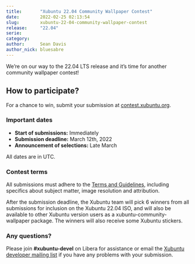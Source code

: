 ```yaml
---
title:       "Xubuntu 22.04 Community Wallpaper Contest"
date:        2022-02-25 02:13:54
slug:        xubuntu-22-04-community-wallpaper-contest
release:     "22.04"
serie:       
category:    
author:      Sean Davis
author_nick: bluesabre
---
```


We’re on our way to the 22.04 LTS release and it’s time for another community wallpaper contest!

How to participate?
-------------------

For a chance to win, submit your submission at [contest.xubuntu.org](https://contest.xubuntu.org/).

### Important dates

- **Start of submissions:** Immediately
- **Submission deadline:** March 12th, 2022
- **Announcement of selections:** Late March

All dates are in UTC.

### Contest terms

All submissions must adhere to the [Terms and Guidelines](http://contest.xubuntu.org/terms), including specifics about subject matter, image resolution and attribution.

After the submission deadline, the Xubuntu team will pick 6 winners from all submissions for inclusion on the Xubuntu 22.04 ISO, and will also be available to other Xubuntu version users as a xubuntu-community-wallpaper package. The winners will also receive some Xubuntu stickers.

### Any questions?

Please join **\#xubuntu-devel** on Libera for assistance or email the [Xubuntu developer mailing list](https://lists.ubuntu.com/mailman/listinfo/xubuntu-devel) if you have any problems with your submission.
